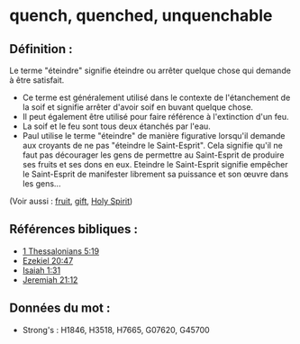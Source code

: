 # quench, quenched, unquenchable

## Définition :

Le terme "éteindre" signifie éteindre ou arrêter quelque chose qui demande à être satisfait.

* Ce terme est généralement utilisé dans le contexte de l'étanchement de la soif et signifie arrêter d'avoir soif en buvant quelque chose.
* Il peut également être utilisé pour faire référence à l'extinction d'un feu.
* La soif et le feu sont tous deux étanchés par l'eau.
* Paul utilise le terme "éteindre" de manière figurative lorsqu'il demande aux croyants de ne pas "éteindre le Saint-Esprit". Cela signifie qu'il ne faut pas décourager les gens de permettre au Saint-Esprit de produire ses fruits et ses dons en eux. Eteindre le Saint-Esprit signifie empêcher le Saint-Esprit de manifester librement sa puissance et son œuvre dans les gens...

(Voir aussi : [fruit](../other/fruit.md), [gift](../kt/gift.md), [Holy Spirit](../kt/holyspirit.md))

## Références bibliques :

* [1 Thessalonians 5:19](rc://en/tn/help/1th/05/19)
* [Ezekiel 20:47](rc://en/tn/help/ezk/20/47)
* [Isaiah 1:31](rc://en/tn/help/isa/01/31)
* [Jeremiah 21:12](rc://en/tn/help/jer/21/12)

## Données du mot :

* Strong's : H1846, H3518, H7665, G07620, G45700
